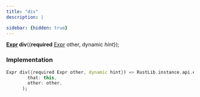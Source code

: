 ```yaml
---
title: "div"
description: |

sidebar: {hidden: true}
---
```

<span class="dart-code"><strong>[Expr] div</strong>({<span class="nobr"><strong>required</strong> [Expr] other</span>, <span class="nobr">dynamic <i>hint</i></span>});</span>


### Implementation
```dart
Expr div({required Expr other, dynamic hint}) => RustLib.instance.api.exprDiv(
        that: this,
        other: other,
      );
```

[Expr]: /reference/classes/expr/